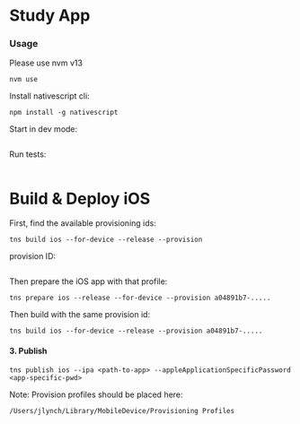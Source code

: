 # Study App

### Usage
Please use nvm v13
```
nvm use
```

Install nativescript cli:
```
npm install -g nativescript
```

Start in dev mode:
```

```

Run tests:
```

```

# Build & Deploy iOS

First, find the available provisioning ids:
```
tns build ios --for-device --release --provision
```

provision ID:
```
```

Then prepare the iOS app with that profile:
```
tns prepare ios --release --for-device --provision a04891b7-.....
```

Then build with the same provision id:
```
tns build ios --for-device --release --provision a04891b7-.....
```


#### 3. Publish
```
tns publish ios --ipa <path-to-app> --appleApplicationSpecificPassword <app-specific-pwd>
```


Note: Provision profiles should be placed here:
```
/Users/jlynch/Library/MobileDevice/Provisioning Profiles
```
